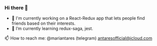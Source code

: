 ### Hi there 👋

- 🔭 I'm currently working on a React-Redux app that lets people find friends based on their interests. 
- 🌱 I’m currently learning redux-saga, jest.

 📫 How to reach me: 
            @mariantares (telegram)
            antaresofficial@icloud.com 

